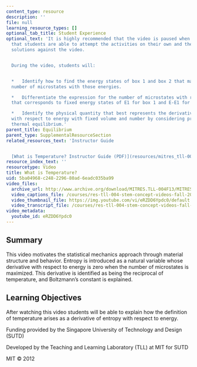 ```yaml
---
content_type: resource
description: ''
file: null
learning_resource_types: []
optional_tab_title: Student Experience
optional_text: 'It is highly recommended that the video is paused when prompted so
  that students are able to attempt the activities on their own and then check their
  solutions against the video.


  During the video, students will:


  *   Identify how to find the energy states of box 1 and box 2 that maximizes the
  number of microstates with those energies.

  *   Differentiate the expression for the number of microstates with respect to energy
  that corresponds to fixed energy states of E1 for box 1 and E-E1 for box 2.

  *   Identify the physical quantity that best represents the derivative of entropy
  with respect to energy with fixed volume and number by considering properties of
  thermal equilibrium.'
parent_title: Equilibrium
parent_type: SupplementalResourceSection
related_resources_text: 'Instructor Guide


  [What is Temperature? Instructor Guide (PDF)](resources/mitres_tll-004f13_temguide)'
resource_index_text: ''
resourcetype: Video
title: What is Temperature?
uid: 5ba04968-c248-2296-80ad-6eadc035ba99
video_files:
  archive_url: http://www.archive.org/download/MITRES.TLL-004F13/MITRES_TLL-004F13_what_is_temperature_300k.mp4
  video_captions_file: /courses/res-tll-004-stem-concept-videos-fall-2013/6c1763613bd15f089beb42ac6650d5d7_eRZDD6Ypdc0.vtt
  video_thumbnail_file: https://img.youtube.com/vi/eRZDD6Ypdc0/default.jpg
  video_transcript_file: /courses/res-tll-004-stem-concept-videos-fall-2013/16dc0a9a8c37ac6c18faa679f7fdc115_eRZDD6Ypdc0.pdf
video_metadata:
  youtube_id: eRZDD6Ypdc0
---
```


Summary
-------

This video motivates the statistical mechanics approach through material structure and behavior. Entropy is introduced as a natural variable whose derivative with respect to energy is zero when the number of microstates is maximized. This derivative is identified as being the reciprocal of temperature, and Boltzmann’s constant is explained.

Learning Objectives
-------------------

After watching this video students will be able to explain how the definition of temperature arises as a derivative of entropy with respect to energy.

Funding provided by the Singapore University of Technology and Design (SUTD)

Developed by the Teaching and Learning Laboratory (TLL) at MIT for SUTD

MIT © 2012
